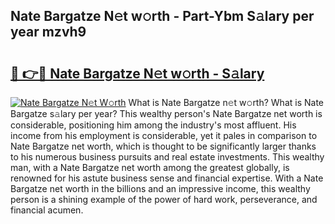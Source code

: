 ## Nate Bargatze N𝚎t w𝚘rth - Part-Ybm S𝚊lary per year mzvh9

# <h2><a href="http://gc20fo.nevu.top/?p=Nate+Bargatze">🔗 👉🔴 Nate Bargatze N𝚎t w𝚘rth - S𝚊lary</a></h2>

[![Nate Bargatze N𝚎t W𝚘rth](https://i.imgur.com/Oavwk0R.jpeg)](http://gc20fo.nevu.top/?p=Nate+Bargatze)
What is Nate Bargatze n𝚎t w𝚘rth? What is Nate Bargatze s𝚊lary per year?
This wealthy person's Nate Bargatze net worth is considerable, positioning him among the industry's most affluent. His income from his employment is considerable, yet it pales in comparison to Nate Bargatze net worth, which is thought to be significantly larger thanks to his numerous business pursuits and real estate investments. This wealthy man, with a Nate Bargatze net worth among the greatest globally, is renowned for his astute business sense and financial expertise. With a Nate Bargatze net worth in the billions and an impressive income, this wealthy person is a shining example of the power of hard work, perseverance, and financial acumen.
